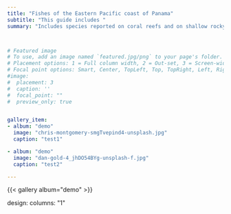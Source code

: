 ```yaml
---
title: "Fishes of the Eastern Pacific coast of Panama"
subtitle: "This guide includes "
summary: "Includes species reported on coral reefs and on shallow rocky shores in the Coiba National Park and the Pearl Islands."



# Featured image
# To use, add an image named `featured.jpg/png` to your page's folder.
# Placement options: 1 = Full column width, 2 = Out-set, 3 = Screen-width
# Focal point options: Smart, Center, TopLeft, Top, TopRight, Left, Right, BottomLeft, Bottom, BottomRight
#image:
#  placement: 3
#  caption: ''
#  focal_point: ""
#  preview_only: true


gallery_item:
- album: "demo"
  image: "chris-montgomery-smgTvepind4-unsplash.jpg"
  caption: "test1"

- album: "demo"
  image: "dan-gold-4_jhDO54BYg-unsplash-f.jpg"
  caption: "test2"

---
```

{{< gallery album="demo" >}}

design:
  columns: "1"



